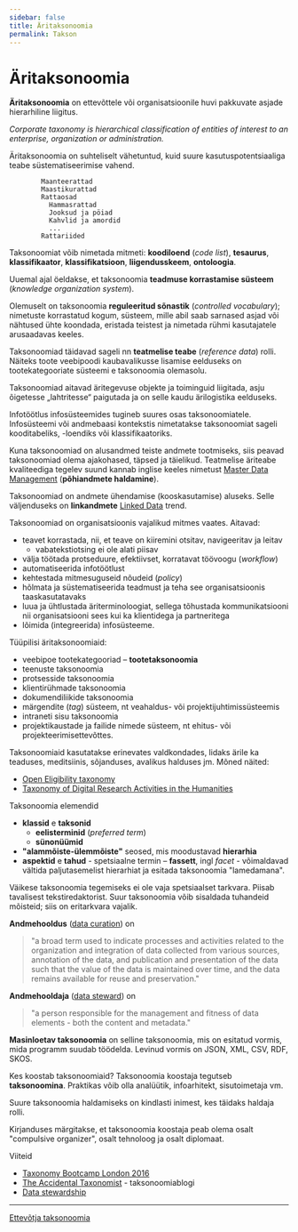 ```yaml
---
sidebar: false
title: Äritaksonoomia
permalink: Takson
---
```


# Äritaksonoomia

__Äritaksonoomia__ on ettevõttele või organisatsioonile huvi pakkuvate asjade hierarhiline liigitus.

_Corporate taxonomy is hierarchical classification of entities of interest to an enterprise, organization or administration._

Äritaksonoomia on suhteliselt vähetuntud, kuid suure kasutuspotentsiaaliga teabe süstematiseerimise vahend.

```
        Maanteerattad
        Maastikurattad
        Rattaosad
          Hammasrattad
          Jooksud ja pöiad
          Kahvlid ja amordid
          ...
        Rattariided
```

Taksonoomiat võib nimetada mitmeti: __koodiloend__ (_code list_), __tesaurus__, __klassifikaator__, __klassifikatsioon__, __liigendusskeem__, __ontoloogia__.

Uuemal ajal öeldakse, et taksonoomia __teadmuse korrastamise süsteem__ (_knowledge organization system_).

Olemuselt on taksonoomia __reguleeritud sõnastik__ (_controlled vocabulary_); nimetuste korrastatud kogum, süsteem, mille abil saab sarnased asjad või nähtused ühte koondada, eristada teistest ja nimetada rühmi kasutajatele arusaadavas keeles.

Taksonoomiad täidavad sageli nn __teatmelise teabe__ (_reference data_) rolli. Näiteks toote veebipoodi kaubavalikusse lisamise eelduseks on tootekategooriate süsteemi e taksonoomia olemasolu.

Taksonoomiad aitavad äritegevuse objekte ja toiminguid liigitada, asju õigetesse „lahtritesse“ paigutada ja on selle kaudu ärilogistika eelduseks.

Infotöötlus infosüsteemides tugineb suures osas taksonoomiatele. Infosüsteemi või andmebaasi kontekstis nimetatakse taksonoomiat sageli kooditabeliks, -loendiks või klassifikaatoriks.

Kuna taksonoomiad on alusandmed teiste andmete tootmiseks, siis peavad taksonoomiad olema ajakohased, täpsed ja täielikud. Teatmelise äriteabe kvaliteediga tegelev suund kannab inglise keeles nimetust [Master Data Management](http://www.earley.com/blog/why-taxonomy-critical-master-data-management-mdm) (__põhiandmete haldamine__).

Taksonoomiad on andmete ühendamise (kooskasutamise) aluseks. Selle väljenduseks on __linkandmete__ [Linked Data](http://linkeddata.org/) trend.

Taksonoomiad on organisatsioonis vajalikud mitmes vaates. Aitavad:

- teavet korrastada, nii, et teave on kiiremini otsitav, navigeeritav ja leitav
  - vabatekstiotsing ei ole alati piisav
- välja töötada protseduure, efektiivset, korratavat töövoogu (_workflow_)
- automatiseerida infotöötlust
- kehtestada mitmesuguseid nõudeid (_policy_)
- hõlmata ja süstematiseerida teadmust ja teha see organisatsioonis taaskasutatavaks
- luua ja ühtlustada äriterminoloogiat, sellega tõhustada kommunikatsiooni nii organisatsiooni sees kui ka klientidega ja partneritega
- lõimida (integreerida) infosüsteeme.

Tüüpilisi äritaksonoomiaid:

- veebipoe tootekategooriad – __tootetaksonoomia__
- teenuste taksonoomia
- protsesside taksonoomia
- klientirühmade taksonoomia
- dokumendiliikide taksonoomia
- märgendite (_tag_) süsteem, nt veahaldus- või projektijuhtimissüsteemis
- intraneti sisu taksonoomia
- projektikaustade ja failide nimede süsteem, nt ehitus- või projekteerimisettevõttes.

Taksonoomiaid kasutatakse erinevates valdkondades, lidaks ärile ka teaduses, meditsiinis, sõjanduses, avalikus halduses jm. Mõned näited: 

- [Open Eligibility taxonomy](http://about.auntbertha.com/openeligibility)
- [Taxonomy of Digital Research Activities in the Humanities](https://github.com/dhtaxonomy/TaDiRAH)

Taksonoomia elemendid

- __klassid__ e __taksonid__
  - __eelisterminid__ (_preferred term_)
  - __sünonüümid__
- __"alammõiste-ülemmõiste"__ seosed, mis moodustavad __hierarhia__
- __aspektid__ e __tahud__ - spetsiaalne termin – __fassett__, ingl _facet_ - võimaldavad vältida paljutasemelist hierarhiat ja esitada taksonoomia "lamedamana".

Väikese taksonoomia tegemiseks ei ole vaja spetsiaalset tarkvara. Piisab tavalisest tekstiredaktorist. Suur taksonoomia võib sisaldada tuhandeid mõisteid; siis on eritarkvara vajalik.

__Andmehooldus__ ([data curation](https://en.wikipedia.org/wiki/Data_curation)) on

> "a broad term used to indicate processes and activities related to the organization and integration of data collected from various sources, annotation of the data, and publication and presentation of the data such that the value of the data is maintained over time, and the data remains available for reuse and preservation."

__Andmehooldaja__ ([data steward](https://en.wikipedia.org/wiki/Data_steward)) on

> "a person responsible for the management and fitness of data elements - both the content and metadata."

__Masinloetav taksonoomia__ on selline taksonoomia, mis on esitatud vormis, mida programm suudab töödelda. Levinud vormis on JSON, XML, CSV, RDF, SKOS.

Kes koostab taksonoomiaid? Taksonoomia koostaja tegutseb __taksonoomina__. Praktikas võib olla analüütik, infoarhitekt, sisutoimetaja vm.

Suure taksonoomia haldamiseks on kindlasti inimest, kes täidaks haldaja rolli.

Kirjanduses märgitakse, et taksonoomia koostaja peab olema osalt "compulsive organizer", osalt tehnoloog ja osalt diplomaat.

Viiteid

- [Taxonomy Bootcamp London 2016](http://www.taxonomybootcamp.com/London/2016/)
- [The Accidental Taxonomist](http://accidental-taxonomist.blogspot.com.ee/2016/11/popular-topics-in-taxonomies.html) - taksonoomiablogi
- [Data stewardship](http://insights.wired.com/profiles/blogs/data-stewardship-is-everybody-s-business-5-best-practices-for#axzz4Vh6iYU1s)

- - -

[Ettevõtja taksonoomia](/IT/Ettevotja)



